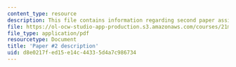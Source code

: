 ```yaml
---
content_type: resource
description: This file contains information regarding second paper assignment.
file: https://ol-ocw-studio-app-production.s3.amazonaws.com/courses/21m-030-introduction-to-world-music-spring-2013/d8e0217fed15e14c44335d4a7c986734_MIT21M_030S13_paper2.pdf
file_type: application/pdf
resourcetype: Document
title: 'Paper #2 description'
uid: d8e0217f-ed15-e14c-4433-5d4a7c986734
---
```

